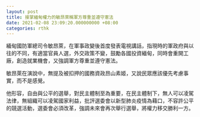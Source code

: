```yaml
---
layout: post
title: 接掌緬甸權力的敏昂萊稱軍方尊重並遵守憲法
date: 2021-02-08 23:09:20.000000000 +08:00
categories: rthk
---
```


緬甸國防軍總司令敏昂萊，在軍事政變後首度發表電視講話，指現時的軍政府與以往的不同，有適當官員人選，外交政策不變，鼓勵各國投資緬甸，同時會重開工廠，創造就業機會，又強調軍方尊重並遵守憲法。

敏昂萊在演說中，無提及被扣押的國務資政昂山素姬，又說民眾應該優先考慮事實，而不是感覺。

他形容，自由與公平的選舉，對民主體制至為重要，在民主體制下，無人可以凌駕法律，無組織可以凌駕國家利益，批評選委會以新型肺炎疫情為藉口，不容許公平的競選活動，選委會必須改革，強調未來會再次舉行選舉，將權力移交勝利一方。

